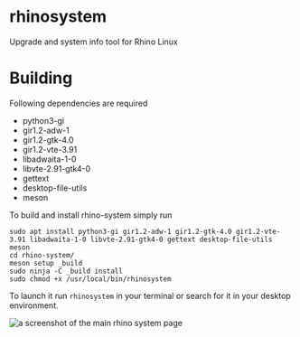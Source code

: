 # rhinosystem

Upgrade and system info tool for Rhino Linux

# Building
Following dependencies are required
- python3-gi
- gir1.2-adw-1
- gir1.2-gtk-4.0
- gir1.2-vte-3.91
- libadwaita-1-0
- libvte-2.91-gtk4-0
- gettext
- desktop-file-utils
- meson

To build and install rhino-system simply run
```
sudo apt install python3-gi gir1.2-adw-1 gir1.2-gtk-4.0 gir1.2-vte-3.91 libadwaita-1-0 libvte-2.91-gtk4-0 gettext desktop-file-utils meson
cd rhino-system/
meson setup _build
sudo ninja -C _build install
sudo chmod +x /usr/local/bin/rhinosystem
```

To launch it run `rhinosystem` in your terminal or search for it in your desktop environment.

![a screenshot of the main rhino system page](https://user-images.githubusercontent.com/60044824/239697615-46fc10e0-9307-4665-9263-0053185cf2b2.png)
